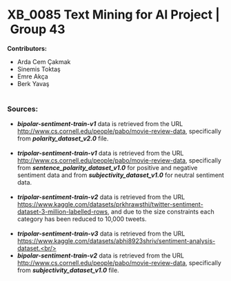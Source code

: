 # XB_0085 Text Mining for AI Project | Group 43

**Contributors:** 
- Arda Cem Çakmak<br/>
- Sinemis Toktaş<br/>
- Emre Akça<br/>
- Berk Yavaş<br/><br/>

### Sources:<br/>
- ***bipolar-sentiment-train-v1*** data is retrieved from the URL http://www.cs.cornell.edu/people/pabo/movie-review-data, specifically from ***polarity_dataset_v2.0*** file.<br/><br/>
- ***tripolar-sentiment-train-v1*** data is retrieved from the URL http://www.cs.cornell.edu/people/pabo/movie-review-data, specifically from ***sentence_polarity_dataset_v1.0*** for positive and negative sentiment data and from ***subjectivity_dataset_v1.0*** for neutral sentiment data.<br/><br/>
- ***tripolar-sentiment-train-v2*** data is retrieved from the URL https://www.kaggle.com/datasets/prkhrawsthi/twitter-sentiment-dataset-3-million-labelled-rows, and due to the size constraints each category has been reduced to 10,000 tweets.<br/><br/> 
- ***tripolar-sentiment-train-v3*** data is retrieved from the URL https://www.kaggle.com/datasets/abhi8923shriv/sentiment-analysis-dataset.<br/><br/>
- ***bipolar-sentiment-train-v2*** data is retrieved from the URL http://www.cs.cornell.edu/people/pabo/movie-review-data, specifically from ***subjectivity_dataset_v1.0*** file.<br/><br/>
